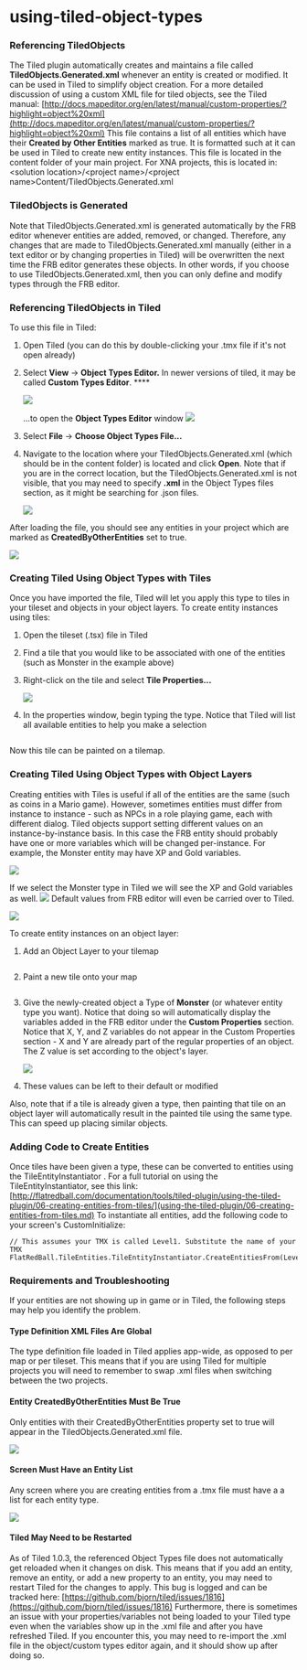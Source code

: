 # using-tiled-object-types

### Referencing TiledObjects

The Tiled plugin automatically creates and maintains a file called **TiledObjects.Generated.xml** whenever an entity is created or modified. It can be used in Tiled to simplify object creation. For a more detailed discussion of using a custom XML file for tiled objects, see the Tiled manual: [http://docs.mapeditor.org/en/latest/manual/custom-properties/?highlight=object%20xml](http://docs.mapeditor.org/en/latest/manual/custom-properties/?highlight=object%20xml) This file contains a list of all entities which have their **Created by Other Entities** marked as true. It is formatted such at it can be used in Tiled to create new entity instances. This file is located in the content folder of your main project. For XNA projects, this is located in: \<solution location>/\<project name>/\<project name>Content/TiledObjects.Generated.xml

### TiledObjects is Generated

Note that TiledObjects.Generated.xml is generated automatically by the FRB editor whenever entities are added, removed, or changed. Therefore, any changes that are made to TiledObjects.Generated.xml manually (either in a text editor or by changing properties in Tiled) will be overwritten the next time the FRB editor generates these objects. In other words, if you choose to use TiledObjects.Generated.xml, then you can only define and modify types through the FRB editor.

### Referencing TiledObjects in Tiled

To use this file in Tiled:

1. Open Tiled (you can do this by double-clicking your .tmx file if it's not open already)
2.  Select **View** -> **Object Types Editor.** In newer versions of tiled, it may be called **Custom Types Editor**. \*\*\*\*

    ![](../../../media/2018-12-img_5c22ac940a2dc.png)

    ...to open the **Object Types Editor** window ![](../../../media/2017-11-img_5a0679f01841a.png)
3. Select **File** -> **Choose Object Types File...**
4.  Navigate to the location where your TiledObjects.Generated.xml (which should be in the content folder) is located and click **Open**. Note that if you are in the correct location, but the TiledObjects.Generated.xml is not visible, that you may need to specify **.xml** in the Object Types files section, as it might be searching for .json files.

    ![](../../../media/2017-11-img_5a07599a7109a.png)

After loading the file, you should see any entities in your project which are marked as **CreatedByOtherEntities** set to true.

![](../../../media/2017-11-img_5a0759e66c544.png)

### Creating Tiled Using Object Types with Tiles

Once you have imported the file, Tiled will let you apply this type to tiles in your tileset and objects in your object layers. To create entity instances using tiles:

1. Open the tileset (.tsx) file in Tiled
2. Find a tile that you would like to be associated with one of the entities (such as Monster in the example above)
3.  Right-click on the tile and select **Tile Properties...**

    ![](../../../media/2017-11-img_5a076066b498e.png)
4. In the properties window, begin typing the type. Notice that Tiled will list all available entities to help you make a selection 

<figure><img src="../../../media/2017-11-2017-11-11_13-42-57.gif" alt=""><figcaption></figcaption></figure>



&#x20; Now this tile can be painted on a tilemap.

### Creating Tiled Using Object Types with Object Layers

Creating entities with Tiles is useful if all of the entities are the same (such as coins in a Mario game). However, sometimes entities must differ from instance to instance - such as NPCs in a role playing game, each with different dialog. Tiled objects support setting different values on an instance-by-instance basis. In this case the FRB entity should probably have one or more variables which will be changed per-instance. For example, the Monster entity may have XP and Gold variables.

![](../../../media/2017-11-img_5a0785ad72bdb.png)

If we select the Monster type in Tiled we will see the XP and Gold variables as well. ![](../../../media/2017-11-img_5a0785f21b23c.png) Default values from FRB editor will even be carried over to Tiled.

![](../../../media/2017-11-img_5a07894bdab5b.png)

To create entity instances on an object layer:

1. Add an Object Layer to your tilemap 

<figure><img src="../../../media/2017-11-2017-11-11_16-22-34.gif" alt=""><figcaption></figcaption></figure>


2. Paint a new tile onto your map 

<figure><img src="../../../media/2017-11-2017-11-11_16-24-45.gif" alt=""><figcaption></figcaption></figure>


3.  Give the newly-created object a Type of **Monster** (or whatever entity type you want). Notice that doing so will automatically display the variables added in the FRB editor under the **Custom Properties** section. Notice that X, Y, and Z variables do not appear in the Custom Properties section - X and Y are already part of the regular properties of an object. The Z value is set according to the object's layer.

    ![](../../../media/2017-11-img_5a0787624b1c3.png)
4. These values can be left to their default or modified

Also, note that if a tile is already given a type, then painting that tile on an object layer will automatically result in the painted tile using the same type. This can speed up placing similar objects.

### Adding Code to Create Entities

Once tiles have been given a type, these can be converted to entities using the TileEntityInstantiator . For a full tutorial on using the TileEntityInstantiator, see this link: [http://flatredball.com/documentation/tools/tiled-plugin/using-the-tiled-plugin/06-creating-entities-from-tiles/](using-the-tiled-plugin/06-creating-entities-from-tiles.md) To instantiate all entities, add the following code to your screen's CustomInitialize:

```lang:c#
// This assumes your TMX is called Level1. Substitute the name of your TMX
FlatRedBall.TileEntities.TileEntityInstantiator.CreateEntitiesFrom(Level1);
```

### Requirements and Troubleshooting

If your entities are not showing up in game or in Tiled, the following steps may help you identify the problem.

#### Type Definition XML Files Are Global

The type definition file loaded in Tiled applies app-wide, as opposed to per map or per tileset. This means that if you are using Tiled for multiple projects you will need to remember to swap .xml files when switching between the two projects.

#### Entity CreatedByOtherEntities Must Be True

Only entities with their CreatedByOtherEntities property set to true will appear in the TiledObjects.Generated.xml file.

![](../../../media/2017-11-img_5a078306b89e8.png)

#### Screen Must Have an Entity List

Any screen where you are creating entities from a .tmx file must have a a list for each entity type.

![](../../../media/2017-11-img_5a078364558b2.png)

#### Tiled May Need to be Restarted

As of Tiled 1.0.3, the referenced Object Types file does not automatically get reloaded when it changes on disk. This means that if you add an entity, remove an entity, or add a new property to an entity, you may need to restart Tiled for the changes to apply. This bug is logged and can be tracked here: [https://github.com/bjorn/tiled/issues/1816](https://github.com/bjorn/tiled/issues/1816) Furthermore, there is sometimes an issue with your properties/variables not being loaded to your Tiled type even when the variables show up in the .xml file and after you have refreshed Tiled. If you encounter this, you may need to re-import the .xml file in the object/custom types editor again, and it should show up after doing so.

###
